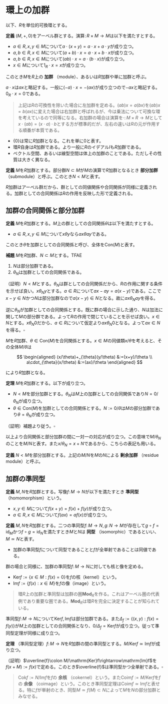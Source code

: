 
# 環上の加群

以下、$R$を単位的可換環とする。

__定義__ $(M, +, 0)$をアーベル群とする。演算$\colon R\times M\rightarrow M$は以下を満たすとする。

- $a\in R, x, y\in M$について$a\cdot(x+y)=a\cdot x+a\cdot y$が成り立つ。
- $a, b\in R, x\in M$について$(a+b)\cdot x=a\cdot x+b\cdot x$が成り立つ。
- $a, b\in R, x\in M$について$(ab)\cdot x=a\cdot(b\cdot x)$が成り立つ。
- $x\in M$について$1_{R}\cdot x=x$が成り立つ。

このとき$M$を$R$上の **加群** （module）、あるいは$R$加群や単に加群と呼ぶ。

$a\cdot x$は$ax$と略記する。一般に$(-a)\cdot x=-(ax)$が成り立つので$-ax$と略記する。$0_{R}\cdot x=0$である。

> 上記は$R$の可換性を除いた場合に左加群を定める。$(ab)x=a(bx)$を$(ab)x=b(ax)$に変えた場合は右加群と呼ばれるが、今は乗法について可換な環を考えているので同等になる。右加群の場合は演算を$\cdot\colon M\times R\rightarrow M$として$x\cdot (ab)=(x\cdot a)\cdot b$とする方が標準的だが、左右の違いは$R$の元が作用する順番が本質である。

- $\lbrace 0 \rbrace$は常に$R$加群となる。これを単に$0$と表す。
- 環$R$自身は$R$加群である。より一般に$R$のイデアル$I$も$R$加群である。
- ベクトル空間、あるいは線型空間は体上の加群のことである。ただしその性質は大きく異なる。

__定義__ $M$を$R$加群とする。部分群$N\subset M$が$M$の演算で$R$加群となるとき **部分加群** （submodule）と呼ぶ。このとき$N\lt M$と表す。

$R$加群はアーベル群だから、群としての同値関係や合同関係が同様に定義される。加群としての合同関係は$R$の作用を反映した形で定義される。




## 加群の合同関係と部分加群

__定義__ $M$を$R$加群とする。$M$上の群としての合同関係$\theta$は以下を満たすとする。

- $a\in R, x, y\in M$について$x\theta y$なら$ax\theta ay$である。

このとき$\theta$を加群としての合同関係と呼び、全体を$\mathrm{Con}(M)$と表す。

__補題__ $M$を$R$加群、$N\subset M$とする。TFAE

1. $N$は部分加群である。
1. $\theta_{N}$は加群としての合同関係である。

（証明）$N\lt M$とする。$\theta_{N}$は群としての合同関係だから、$R$の作用に関する条件を示せば良い。$x\theta_{N}y$とする。$a\in R$について$ax-ay=a(x-y)$である。ここで$x-y\in N$かつ$N$は部分加群なので$a(x-y)\in N$となる。故に$ax\theta_{N}ay$を得る。

逆に$\theta_{N}$が加群としての合同関係とする。既に群の場合に示した通り、$N$は加法に関して$M$の部分群である。よって$R$の作用で閉じていることを示せば良い。$x\in N$とする。$x\theta_{N}0$だから、$a\in R$について仮定より$ax\theta_{N}0$となる。よって$ax\in N$を得る。$\square$

$M$を$R$加群、$\theta\in\mathrm{Con}(M)$を合同関係とする。$x\in M$の同値類$x/\theta$を考えると、その全体$M/\theta$は

$$
\begin{aligned}
(x/\theta)+_{\theta}(y/\theta) &:=(x+y)/\theta \\
a\cdot_{\theta}(x/\theta) &:=(ax)/\theta
\end{aligned}
$$

により$R$加群となる。

__定理__ $M$を$R$加群とする。以下が成り立つ。

- $N\lt M$を部分加群とする。$\theta_{N}$は$M$上の加群としての合同関係であり$N=0/\theta_{N}$が成り立つ。
- $\theta\in\mathrm{Con}(M)$を加群としての合同関係とする。$N:=0/\theta$は$M$の部分加群であり$\theta=\theta_{N}$が成り立つ。

（証明）補題より従う。$\square$

以上より合同関係と部分加群の間に一対一の対応が成り立つ。この意味で$M/\theta_{N}$のことを$M/N$と表す。また$x/\theta_{N}=x+N$であるから、こちらの表記も用いる。

__定義__ $N\lt M$を部分加群とする。上記の$M/N$を$M$の$N$による **剰余加群** （residue module）と呼ぶ。





## 加群の準同型

__定義__ $M, N$を$R$加群とする。写像$f\colon M\rightarrow N$が以下を満たすとき **準同型** （homomorphism）という。

- $x, y\in M$について$f(x+y)=f(x)+f(y)$が成り立つ。
- $a\in R, x\in M$について$f(ax)=af(x)$が成り立つ。

__定義__ $M, N$を$R$加群とする。二つの準同型$f\colon M\rightarrow N, g\colon N\rightarrow M$が存在して$g\circ f=\mathrm{id}_{M}$かつ$f\circ g=\mathrm{id}_{N}$を満たすとき$M$と$N$は **同型** （isomorphic）であるといい、$M\simeq N$と表す。

- 加群の準同型$f$について同型であることと$f$が全単射であることは同値である。

群の場合と同様に、加群の準同型$f\colon M\rightarrow N$に対しても核と像を定める。

- $\mathrm{Ker}f:=\lbrace x\in M : f(x)=0 \rbrace$を$f$の核（kernel）という。
- $\mathrm{Im}f:=\lbrace f(x) : x\in M \rbrace$を$f$の像（image）という。

> 環$R$上の加群と準同型は加群の圏$\mathbf{Mod}_{R}$を作る。これはアーベル圏の代表例であり重要な圏である。$\mathbf{Mod}_{R}$は環$R$を完全に決定することが知られている。

準同型$f\colon M\rightarrow N$について$\mathrm{Ker}f, \mathrm{Im}f$は部分加群である。また$\Delta_{f}:=\lbrace (x, y) : f(x)=f(y) \rbrace$が$M$上の加群としての合同関係となり、$0/\Delta_{f}=\mathrm{Ker}f$が成り立つ。従って準同型定理が同様に成り立つ。

__定理__ （準同型定理）$f\colon M\rightarrow N$を$R$加群の間の準同型とする。$M/\mathrm{Ker}f\simeq\mathrm{Im}f$が成り立つ。

（証明）$\overline{f}\colon M/\mathrm{Ker}f\rightarrow\mathrm{Im}f$を$f(x+M):=f(x)$で定める。このとき$\overline{f}$は準同型かつ全単射である。$\square$

> $\mathrm{Cok}f:=N/\mathrm{Im}f$を$f$の **余核** （cokernel）という。また$\mathrm{Coim}f:=M/\mathrm{Ker}f$を$f$の **余像** （coimage）という。このとき準同型定理は$\mathrm{Coim}f\simeq\mathrm{Im}f$と表せる。特に$f$が単射のとき、同型$M\simeq f(M)\subset N$によって$M$を$N$の部分加群とみなせる。